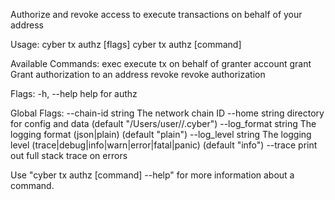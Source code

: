 Authorize and revoke access to execute transactions on behalf of your address

Usage:
  cyber tx authz [flags]
  cyber tx authz [command]

Available Commands:
  exec        execute tx on behalf of granter account
  grant       Grant authorization to an address
  revoke      revoke authorization

Flags:
  -h, --help   help for authz

Global Flags:
      --chain-id string     The network chain ID
      --home string         directory for config and data (default "/Users/user//.cyber")
      --log_format string   The logging format (json|plain) (default "plain")
      --log_level string    The logging level (trace|debug|info|warn|error|fatal|panic) (default "info")
      --trace               print out full stack trace on errors

Use "cyber tx authz [command] --help" for more information about a command.
